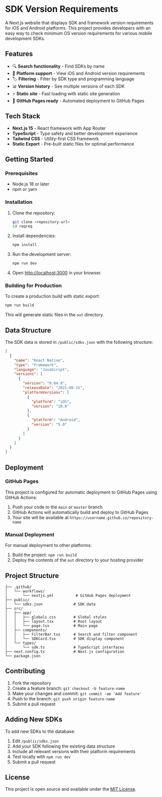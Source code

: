 # SDK Version Requirements

A Next.js website that displays SDK and framework version requirements for iOS and Android platforms. This project provides developers with an easy way to check minimum OS version requirements for various mobile development SDKs.

## Features

- 🔍 **Search functionality** - Find SDKs by name
- 📱 **Platform support** - View iOS and Android version requirements
- 🏷️ **Filtering** - Filter by SDK type and programming language
- 📊 **Version history** - See multiple versions of each SDK
- ⚡ **Static site** - Fast loading with static site generation
- 🚀 **GitHub Pages ready** - Automated deployment to GitHub Pages

## Tech Stack

- **Next.js 15** - React framework with App Router
- **TypeScript** - Type safety and better development experience
- **Tailwind CSS** - Utility-first CSS framework
- **Static Export** - Pre-built static files for optimal performance

## Getting Started

### Prerequisites

- Node.js 18 or later
- npm or yarn

### Installation

1. Clone the repository:
   ```bash
   git clone <repository-url>
   cd reqreq
   ```

2. Install dependencies:
   ```bash
   npm install
   ```

3. Run the development server:
   ```bash
   npm run dev
   ```

4. Open [http://localhost:3000](http://localhost:3000) in your browser.

### Building for Production

To create a production build with static export:

```bash
npm run build
```

This will generate static files in the `out` directory.

## Data Structure

The SDK data is stored in `/public/sdks.json` with the following structure:

```json
[
  {
    "name": "React Native",
    "type": "framework",
    "language": "JavaScript",
    "versions": [
      {
        "version": "0.64.0",
        "releaseDate": "2021-09-15",
        "platformVersions": [
          {
            "platform": "iOS",
            "version": "10.0"
          },
          {
            "platform": "Android",
            "version": "5.0"
          }
        ]
      }
    ]
  }
]
```

## Deployment

### GitHub Pages

This project is configured for automatic deployment to GitHub Pages using GitHub Actions:

1. Push your code to the `main` or `master` branch
2. GitHub Actions will automatically build and deploy to GitHub Pages
3. Your site will be available at `https://username.github.io/repository-name`

### Manual Deployment

For manual deployment to other platforms:

1. Build the project: `npm run build`
2. Deploy the contents of the `out` directory to your hosting provider

## Project Structure

```
├── .github/
│   └── workflows/
│       └── nextjs.yml          # GitHub Pages deployment
├── public/
│   └── sdks.json              # SDK data
├── src/
│   ├── app/
│   │   ├── globals.css        # Global styles
│   │   ├── layout.tsx         # Root layout
│   │   └── page.tsx           # Main page
│   ├── components/
│   │   ├── FilterBar.tsx      # Search and filter component
│   │   └── SDKCard.tsx        # SDK display component
│   └── types/
│       └── sdk.ts             # TypeScript interfaces
├── next.config.ts             # Next.js configuration
└── package.json
```

## Contributing

1. Fork the repository
2. Create a feature branch: `git checkout -b feature-name`
3. Make your changes and commit: `git commit -am 'Add feature'`
4. Push to the branch: `git push origin feature-name`
5. Submit a pull request

## Adding New SDKs

To add new SDKs to the database:

1. Edit `/public/sdks.json`
2. Add your SDK following the existing data structure
3. Include all relevant versions with their platform requirements
4. Test locally with `npm run dev`
5. Submit a pull request

## License

This project is open source and available under the [MIT License](LICENSE).

